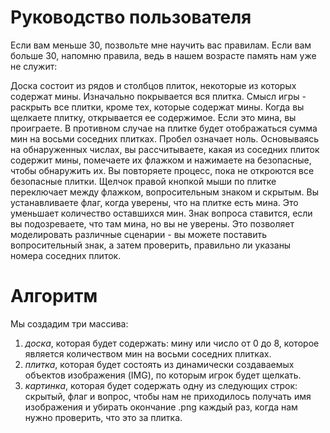 # Руководство пользователя
Если вам меньше 30, позвольте мне научить вас правилам. Если вам больше 30, напомню правила, ведь в нашем возрасте память нам уже не служит:

Доска состоит из рядов и столбцов плиток, некоторые из которых содержат мины. Изначально покрывается вся плитка. Смысл игры - раскрыть все плитки, кроме тех, которые содержат мины. Когда вы щелкаете плитку, открывается ее содержимое. Если это мина, вы проиграете. В противном случае на плитке будет отображаться сумма мин на восьми соседних плитках. Пробел означает ноль. Основываясь на обнаруженных числах, вы рассчитываете, какая из соседних плиток содержит мины, помечаете их флажком и нажимаете на безопасные, чтобы обнаружить их. Вы повторяете процесс, пока не откроются все безопасные плитки. Щелчок правой кнопкой мыши по плитке переключает между флажком, вопросительным знаком и скрытым. Вы устанавливаете флаг, когда уверены, что на плитке есть мина. Это уменьшает количество оставшихся мин. Знак вопроса ставится, если вы подозреваете, что там мина, но вы не уверены. Это позволяет моделировать различные сценарии - вы можете поставить вопросительный знак, а затем проверить, правильно ли указаны номера соседних плиток.

# Алгоритм
Мы создадим три массива:

1. _доска_, которая будет содержать: мину или число от 0 до 8, которое является количеством мин на восьми соседних плитках.
2. _плитка_, которая будет состоять из динамически создаваемых объектов изображения (IMG), по которым игрок будет щелкать.
3. _картинка_, которая будет содержать одну из следующих строк: скрытый, флаг и вопрос, чтобы нам не приходилось получать имя изображения и убирать окончание .png каждый раз, когда нам нужно проверить, что это за плитка.
